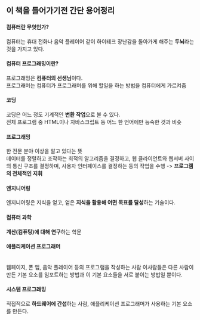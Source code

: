 ## 이 책을 들어가기전 간단 용어정리

#### 컴퓨터란 무엇인가?
컴퓨터는 휴대 전화나 음악 플레이어 같이 하이테크 장난감을 돌아가게 해주는 **두뇌**라는 것을 가지고 있다.

#### 컴퓨터 프로그래밍이란?
프로그래밍은 **컴퓨터의 선생님**이다.
<br/>프로그래머는 컴퓨터가 프로그래머를 위해 할일을 하는 방법을 컴퓨터에게 가르켜줌

#### 코딩
코딩은 어느 정도 기계적인 **변환 작업**으로 볼 수 있다.
<br/>전체 프로그램 중 HTML이나 자바스크립트 등 어느 한 언어에만 능숙한 것과 비슷

#### 프로그래밍
한 전문 분야 이상을 알고 있다는 뜻
<br/>데이터를 정렬하고 조작하는 최적의 알고리즘을 결정하고, 웹 클라이언트와 웹서버 사이의 통신 구조를 결정하며, 사용자 인터페이스를 결정하는 등의 작업을 수행 -> **프로그램의 전체적인 지휘**

#### 엔지니어링
엔지니어링은 지식을 얻고, 얻은 **지식을 활용해 어떤 목표를 달성**하는 기술이다.

#### 컴퓨터 과학
**계산(컴퓨팅)에 대해 연구**하는 학문

#### 애플리케이션 프로그래머
<br/>웹페이지, 폰 앱, 음악 플레이어 등의 프로그램을 작성하는 사람
이사람들은 다른 사람이 만든 기본 요소를 임포트하는 방법과 이 기본 요소들을 서로 붙이는 방법일 뿐이다.

#### 시스템 프로그래밍
직접적으로 **하드웨어에 간섭**하는 사람, 애플리케이션 프로그래머가 사용하는 기본 요소를 만든다.

